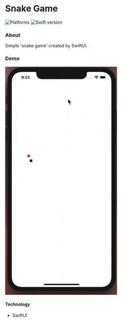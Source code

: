# Snake Game

![Platforms](https://img.shields.io/badge/platforms-ios-lightgrey.svg) ![Swift version](https://img.shields.io/badge/swift-5.1-orange.svg)

### About
Simple 'snake game' created by SwiftUI. 

### Demo
![snake-game-demo-gif](demo.gif)

#### Technology
- SwiftUI